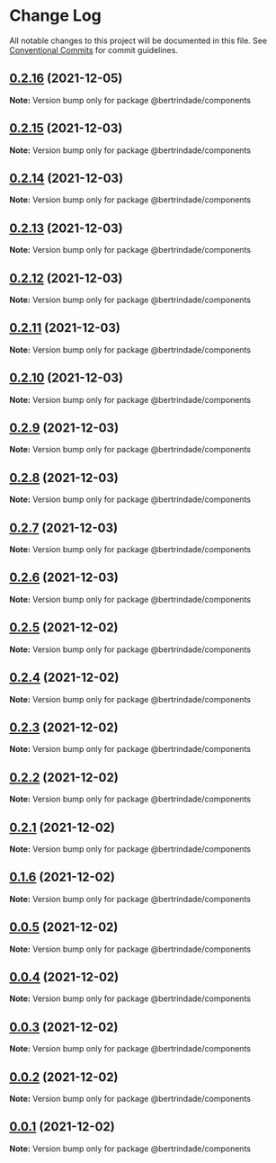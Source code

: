 # Change Log

All notable changes to this project will be documented in this file.
See [Conventional Commits](https://conventionalcommits.org) for commit guidelines.

## [0.2.16](https://github.com/berTrindade/lerna/compare/@bertrindade/components@0.2.15...@bertrindade/components@0.2.16) (2021-12-05)

**Note:** Version bump only for package @bertrindade/components





## [0.2.15](https://github.com/berTrindade/lerna/compare/@bertrindade/components@0.2.14...@bertrindade/components@0.2.15) (2021-12-03)

**Note:** Version bump only for package @bertrindade/components





## [0.2.14](https://github.com/berTrindade/lerna/compare/@bertrindade/components@0.2.13...@bertrindade/components@0.2.14) (2021-12-03)

**Note:** Version bump only for package @bertrindade/components





## [0.2.13](https://github.com/berTrindade/lerna/compare/@bertrindade/components@0.2.12...@bertrindade/components@0.2.13) (2021-12-03)

**Note:** Version bump only for package @bertrindade/components





## [0.2.12](https://github.com/berTrindade/lerna/compare/@bertrindade/components@0.2.11...@bertrindade/components@0.2.12) (2021-12-03)

**Note:** Version bump only for package @bertrindade/components





## [0.2.11](https://github.com/berTrindade/lerna/compare/@bertrindade/components@0.2.10...@bertrindade/components@0.2.11) (2021-12-03)

**Note:** Version bump only for package @bertrindade/components





## [0.2.10](https://github.com/berTrindade/lerna/compare/@bertrindade/components@0.2.9...@bertrindade/components@0.2.10) (2021-12-03)

**Note:** Version bump only for package @bertrindade/components





## [0.2.9](https://github.com/berTrindade/lerna/compare/@bertrindade/components@0.2.8...@bertrindade/components@0.2.9) (2021-12-03)

**Note:** Version bump only for package @bertrindade/components





## [0.2.8](https://github.com/berTrindade/lerna/compare/@bertrindade/components@0.2.7...@bertrindade/components@0.2.8) (2021-12-03)

**Note:** Version bump only for package @bertrindade/components





## [0.2.7](https://github.com/berTrindade/lerna/compare/@bertrindade/components@0.2.6...@bertrindade/components@0.2.7) (2021-12-03)

**Note:** Version bump only for package @bertrindade/components





## [0.2.6](https://github.com/berTrindade/lerna/compare/@bertrindade/components@0.2.5...@bertrindade/components@0.2.6) (2021-12-03)

**Note:** Version bump only for package @bertrindade/components





## [0.2.5](https://github.com/berTrindade/lerna/compare/@bertrindade/components@0.2.4...@bertrindade/components@0.2.5) (2021-12-02)

**Note:** Version bump only for package @bertrindade/components





## [0.2.4](https://github.com/berTrindade/lerna/compare/@bertrindade/components@0.2.3...@bertrindade/components@0.2.4) (2021-12-02)

**Note:** Version bump only for package @bertrindade/components





## [0.2.3](https://github.com/berTrindade/lerna/compare/@bertrindade/components@0.2.2...@bertrindade/components@0.2.3) (2021-12-02)

**Note:** Version bump only for package @bertrindade/components





## [0.2.2](https://github.com/berTrindade/lerna/compare/@bertrindade/components@0.2.1...@bertrindade/components@0.2.2) (2021-12-02)

**Note:** Version bump only for package @bertrindade/components





## [0.2.1](https://github.com/berTrindade/lerna/compare/@bertrindade/components@0.1.6...@bertrindade/components@0.2.1) (2021-12-02)

**Note:** Version bump only for package @bertrindade/components





## [0.1.6](https://github.com/berTrindade/lerna/compare/@bertrindade/components@0.1.6...@bertrindade/components@0.1.6) (2021-12-02)

**Note:** Version bump only for package @bertrindade/components





## [0.0.5](https://github.com/berTrindade/lerna/compare/@bertrindade/components@0.1.6...@bertrindade/components@0.0.5) (2021-12-02)

**Note:** Version bump only for package @bertrindade/components





## [0.0.4](https://github.com/berTrindade/lerna/compare/@bertrindade/components@0.1.6...@bertrindade/components@0.0.4) (2021-12-02)

**Note:** Version bump only for package @bertrindade/components





## [0.0.3](https://github.com/berTrindade/lerna/compare/@bertrindade/components@0.1.6...@bertrindade/components@0.0.3) (2021-12-02)

**Note:** Version bump only for package @bertrindade/components





## [0.0.2](https://github.com/berTrindade/lerna/compare/@bertrindade/components@0.1.6...@bertrindade/components@0.0.2) (2021-12-02)

**Note:** Version bump only for package @bertrindade/components





## [0.0.1](https://github.com/berTrindade/lerna/compare/@bertrindade/components@0.1.6...@bertrindade/components@0.0.1) (2021-12-02)

**Note:** Version bump only for package @bertrindade/components
